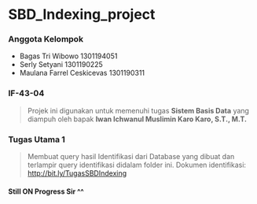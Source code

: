 # SBD_Indexing_project
### Anggota Kelompok 
* Bagas Tri Wibowo 1301194051
* Serly Setyani 1301190225
* Maulana Farrel Ceskicevas 1301190311

### IF-43-04

>Projek ini digunakan untuk memenuhi tugas **Sistem Basis Data** yang diampuh oleh bapak **Iwan Ichwanul Muslimin Karo Karo, S.T., M.T.**	

### Tugas Utama 1
>Membuat query hasil Identifikasi dari Database yang dibuat dan terlampir query identifikasi didalam folder ini.
>Dokumen identifikasi: http://bit.ly/TugasSBDIndexing
#### Still ON Progress Sir ^^

